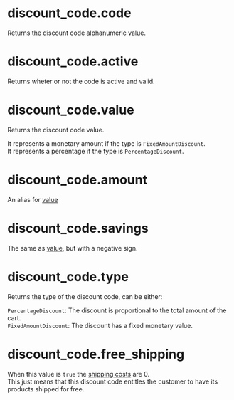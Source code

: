 # discount_code.code

Returns the discount code alphanumeric value.

# discount_code.active

Returns wheter or not the code is active and valid.

# discount_code.value

Returns the discount code value.


It represents a monetary amount if the type is `FixedAmountDiscount`.  
It represents a percentage if the type is `PercentageDiscount`.

# discount_code.amount

An alias for [value](discount-code.md#discount_codeamount)

# discount_code.savings

The same as [value](discount-code.md#discount_codevalue), but with a negative sign.

# discount_code.type

Returns the type of the discount code, can be either:

`PercentageDiscount`: The discount is proportional to the total amount of the cart.  
`FixedAmountDiscount`: The discount has a fixed monetary value.

# discount_code.free_shipping

When this value is `true` the [shipping costs](cart.md#cartshipping_price) are 0.  
This just means that this discount code entitles the customer to have its products shipped for free.
